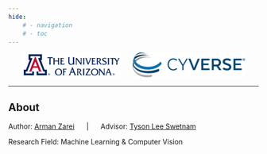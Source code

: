 ```yaml
---
hide:
    # - navigation
    # - toc
---
```


<div style="text-align: center;">
    <img src="images/university-of-arizona.jpg" style="height: 50px; margin-right: 20px;">
    <img src="images/cyverse_logo.png" style="height: 50px;">
</div>

<hr>

## About
Author: [Arman Zarei](https://github.com/ArmanZarei) <span style="margin: 0 20px;">|</span> Advisor: [Tyson Lee Swetnam](https://tyson-swetnam.github.io/)

Research Field: Machine Learning & Computer Vision
